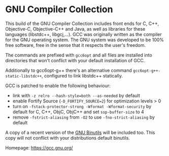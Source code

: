 GNU Compiler Collection
=======================

This build of the GNU Compiler Collection includes front ends for C, C++,
Objective-C, Objective-C++ and Java, as well as libraries for these languages
(libstdc++, libgcj,...). GCC was originally written as the compiler for the
GNU operating system. The GNU system was developed to be 100% free software,
free in the sense that it respects the user's freedom.

The commands are prefixed with `gcc6opt` and all files are installed into
directories that won't conflict with your default installation of GCC.

Additionally to gcc6opt-g++ there's an alternative command `gcc6opt-g++-static-libstdc++`,
configured to link libstdc++ statically.

GCC is patched to enable the following behaviour:
 * link with `-z relro --hash-style=both --as-needed` by default
 * enable Fortify Source (`-D_FORTIFY_SOURCE=2`) for optimization levels > 0
 * turn on `-fstack-protector-strong -Wformat -Wformat-security` by default
   for C, C++, ObjC, ObjC++ and set `ssp-buffer-size` to 4
 * remove `-fstrict-aliasing` from `-O2` to use `-fno-strict-aliasing` by
   default

A copy of a recent version of the [GNU Binutils](https://www.gnu.org/software/binutils/) will be included too.
This copy will not conflict with your distributions default binutils.

Homepage: https://gcc.gnu.org/
